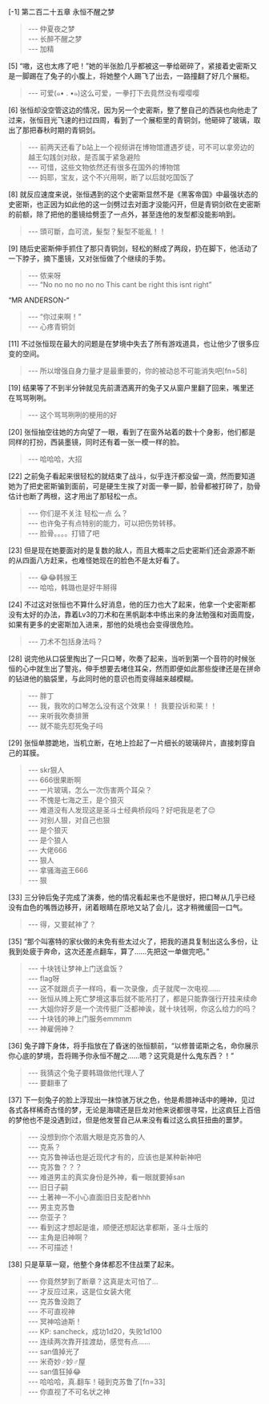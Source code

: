 
[-1] 第二百二十五章 永恒不醒之梦
>--- 仲夏夜之梦<br>
>--- 长醉不醒之梦<br>
>--- 加精<br>

[5] “嗷，这也太疼了吧！”她的半张脸几乎都被这一拳给砸碎了，紧接着史密斯又是一脚踢在了兔子的小腹上，将她整个人踢飞了出去，一路撞翻了好几个展柜。
>--- 可爱(๑• . •๑)这么可爱，一拳打下去竟然没有嘤嘤嘤<br>

[6] 张恒却没空管这边的情况，因为另一个史密斯，整了整自己的西装也向他走了过来，张恒目光飞速的扫过四周，看到了一个展柜里的青铜剑，他砸碎了玻璃，取出了那把春秋时期的青铜剑。
>--- 前两天还看了b站上一个视频讲在博物馆遭遇歹徒，可不可以拿旁边的越王勾践剑对敌，是否属于紧急避险<br>
>--- 可惜，这些文物依然还有很多在国外的博物馆<br>
>--- 妈耶，宝友，这个不兴用啊，断了以后就吃国饭了<br>

[8] 就反应速度来说，张恒遇到的这个史密斯显然不是《黑客帝国》中最强状态的史密斯，也正因为如此他的这一剑劈过去对面才没能闪开，但是青铜剑砍在史密斯的前额，除了把他的墨镜给劈歪了一点外，甚至连他的发型都没能影响到。
>--- 頭可斷，血可流，髮型？髮型不能亂！！<br>

[9] 随后史密斯伸手抓住了那只青铜剑，轻松的掰成了两段，扔在脚下，他活动了一下脖子，摘下墨镜，又对张恒做了个继续的手势。
>--- 侬来呀<br>
>--- “No no no no no no This cant be right this isnt right”

“MR ANDERSON-“<br>
>--- “你过来啊！”<br>
>--- 心疼青铜剑<br>

[11] 不过张恒现在最大的问题是在梦境中失去了所有游戏道具，也让他少了很多应变的空间。
>--- 所以增强自身力量才是最重要的，你的被动总不可能消失吧[fn=58]<br>

[19] 结果等了不到半分钟就见先前潇洒离开的兔子又从窗户里翻了回来，嘴里还在骂骂咧咧。
>--- 这个骂骂咧咧的梗用的好<br>

[20] 张恒抽空往她的方向望了一眼，看到了在窗外站着的数十个身影，他们都是同样的打扮，西装墨镜，同时还有着一张一模一样的脸。
>--- 哈哈哈，大招<br>

[22] 之前兔子看起来很轻松的就结束了战斗，似乎连汗都没留一滴，然而要知道她为了把史密斯骗到面前，可是硬生生挨了对面一拳一脚，脸骨都被打碎了，肋骨估计也断了两根，这才用出了那轻松一点。
>--- 你们是不关注 轻松一点 么？<br>
>--- 也许兔子有点特别的能力，可以把伤势转移。<br>
>--- 脸骨。。。。打错了吧<br>

[23] 但是现在她要面对的是复数的敌人，而且大概率之后史密斯们还会源源不断的从四面八方赶来，也难怪她现在的脸色不是太好看了。
>--- 😂😂韩猴王<br>
>--- 哈哈，韩璐也是好牛掰得<br>

[24] 不过这对张恒也不算什么好消息，他的压力也大了起来，他拿一个史密斯都没有太好的办法，靠着Lv3的刀术和在黑帆副本中练出来的身法勉强和对面周旋，如果有更多的史密斯加入进来，那他的处境也会变得很危险。
>--- 刀术不包括身法吗？<br>

[28] 说完他从口袋里掏出了一只口琴，吹奏了起来，当听到第一个音符的时候张恒的心中就生出了警兆，伸手想要去堵住耳朵，然而即便如此那些旋律还是在拼命的钻进他的脑袋里，与此同时他的意识也而变得越来越模糊。
>--- 胖丁<br>
>--- 我，我吹的口琴怎么没有这个效果！！
我要投诉和莱！！<br>
>--- 来听我吹奏排箫<br>
>--- 就不能先怼死兔子吗<br>

[29] 张恒单膝跪地，当机立断，在地上捡起了一片细长的玻璃碎片，直接刺穿自己的耳膜。
>--- skr狠人<br>
>--- 666很果断啊<br>
>--- 一片玻璃，怎么一次伤害两个耳朵？<br>
>--- 不愧是七海之王，是个狼灭<br>
>--- 难道没有人发现这是圣斗士经典桥段吗？好吧我是老了😔<br>
>--- 对别人狠，对自己也狠<br>
>--- 是个狼灭<br>
>--- 是个狼人<br>
>--- 大佬666<br>
>--- 狠人<br>
>--- 拿骚海盗王666<br>
>--- 狠<br>

[33] 三分钟后兔子完成了演奏，他的情况看起来也不是很好，把口琴从几乎已经没有血色的嘴唇边移开，闭着眼睛在原地又站了会儿，这才稍微缓回一口气。
>--- 得，又要弑神了？<br>

[35] “那个叫塞特的家伙做的未免有些太过火了，把我的道具复制出这么多份，让我到处疲于奔命，这次还差点翻车，算了……先把这一单做完吧。”
>--- 十块钱让梦神上门送盒饭？<br>
>--- flag呀<br>
>--- 这不就跟贞子一样吗，看一次录像，贞子就爬一次电视......<br>
>--- 张恒从摊上死亡梦境这事后就不能吊打了，都是只能靠强行开挂来续命<br>
>--- 大姐你好歹是一个流传挺广泛都神诶，就十块钱啊，你这么给力的吗？<br>
>--- 十块钱的神上门服务emmmm<br>
>--- 神雇佣神？<br>

[36] 兔子蹲下身体，将手指放在了昏迷的张恒额前，“以修普诺斯之名，命你展示你心底的梦境，吾将赐予你永恒不醒之……嗯？这究竟是什么鬼东西？！”
>--- 我猜这个兔子要韩璐做他代理人了<br>
>--- 要翻車了<br>

[37] 下一刻兔子的脸上浮现出一抹惊骇万状之色，他是希腊神话中的睡神，见过各式各样稀奇古怪的梦，无论是海啸还是巨龙对他来说都很寻常，比这疯狂上百倍的梦他也不是没遇到过，但是他发誓自己从来没有看过这么疯狂扭曲的噩梦。
>--- 没想到你个浓眉大眼是克苏鲁的人<br>
>--- 克系？<br>
>--- 克苏鲁神话也是近现代才有的，应该也是某种新神吧<br>
>--- 克苏鲁？？？<br>
>--- 难道男主的真实身份是外神，看一眼就要掉san<br>
>--- 旧日子嗣<br>
>--- 土著神一不小心直面旧日支配者hhh<br>
>--- 男主克苏鲁<br>
>--- 奈亚子？<br>
>--- 看到这才想起是谁，顺便还想起达拿都斯，圣斗士版的<br>
>--- 主角是旧神啊？<br>
>--- 不可描述！<br>

[38] 只是草草一窥，他整个身体都忍不住战栗了起来。
>--- 你竟然梦到了断章？这真是太可怕了…<br>
>--- 才反应过来，这是位女装大佬<br>
>--- 克苏鲁没跑了<br>
>--- 不可直视神<br>
>--- 冥神哈迪斯！<br>
>--- KP: sancheck，成功1d20，失败1d100<br>
>--- 连续两次靠开挂渡劫，感觉有点……<br>
>--- san值掉光了<br>
>--- 米奇妙♂妙♂屋<br>
>--- san值狂掉😂<br>
>--- 哈哈哈，真.翻车！碰到克苏鲁了[fn=33]<br>
>--- 你直视了不可名状之神<br>
